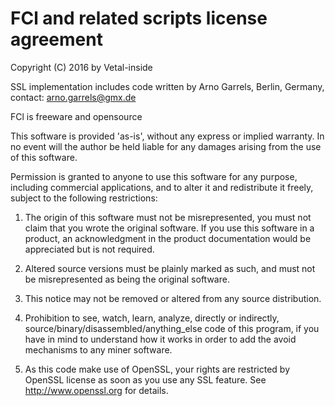# FCl and related scripts license agreement

Copyright (C) 2016 by Vetal-inside

SSL implementation includes code written by Arno Garrels,
Berlin, Germany, contact: <arno.garrels@gmx.de>

FCl is freeware and opensource

This software is provided 'as-is', without any express or
implied warranty. In no event will the author be held liable
for any damages arising from the use of this software.

Permission is granted to anyone to use this software for any
purpose, including commercial applications, and to alter it
and redistribute it freely, subject to the following
restrictions:

1. The origin of this software must not be misrepresented,
   you must not claim that you wrote the original software.
   If you use this software in a product, an acknowledgment
   in the product documentation would be appreciated but is
   not required.

2. Altered source versions must be plainly marked as such, and
   must not be misrepresented as being the original software.

3. This notice may not be removed or altered from any source
   distribution.

4. Prohibition to see, watch, learn, analyze, directly or
   indirectly, source/binary/disassembled/anything_else code
   of this program, if you have in mind to understand how it
   works in order to add the avoid mechanisms to any miner
   software.
   
5. As this code make use of OpenSSL, your rights are restricted
   by OpenSSL license as soon as you use any SSL feature.
   See http://www.openssl.org for details.